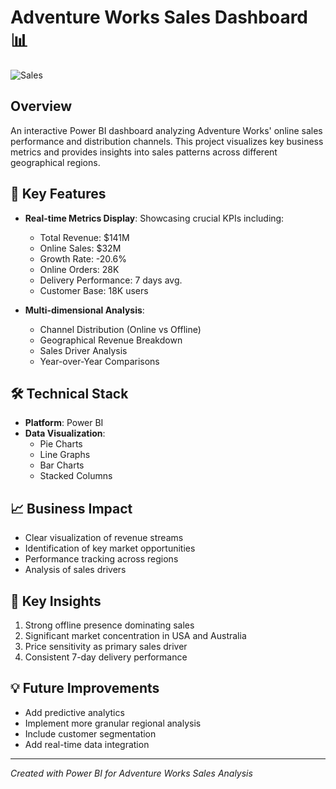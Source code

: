 # Adventure Works Sales Dashboard 📊
![Sales](https://github.com/user-attachments/assets/e035972b-dd4d-4769-96f0-104d47b957ea)

## Overview
An interactive Power BI dashboard analyzing Adventure Works' online sales performance and distribution channels. This project visualizes key business metrics and provides insights into sales patterns across different geographical regions.

## 🚀 Key Features
* **Real-time Metrics Display**: Showcasing crucial KPIs including:
  * Total Revenue: $141M
  * Online Sales: $32M
  * Growth Rate: -20.6%
  * Online Orders: 28K
  * Delivery Performance: 7 days avg.
  * Customer Base: 18K users

* **Multi-dimensional Analysis**:
  * Channel Distribution (Online vs Offline)
  * Geographical Revenue Breakdown
  * Sales Driver Analysis
  * Year-over-Year Comparisons

## 🛠️ Technical Stack
* **Platform**: Power BI
* **Data Visualization**: 
  * Pie Charts
  * Line Graphs
  * Bar Charts
  * Stacked Columns

## 📈 Business Impact
* Clear visualization of revenue streams
* Identification of key market opportunities
* Performance tracking across regions
* Analysis of sales drivers

## 🔎 Key Insights
1. Strong offline presence dominating sales
2. Significant market concentration in USA and Australia
3. Price sensitivity as primary sales driver
4. Consistent 7-day delivery performance

## 💡 Future Improvements
* Add predictive analytics
* Implement more granular regional analysis
* Include customer segmentation
* Add real-time data integration

---
*Created with Power BI for Adventure Works Sales Analysis*
